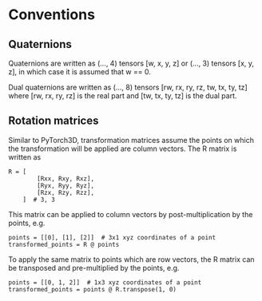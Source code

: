 # Conventions

## Quaternions

Quaternions are written as (..., 4) tensors [w, x, y, z] or (..., 3) tensors
[x, y, z], in which case it is assumed that w == 0.

Dual quaternions are written as (..., 8) tensors [rw, rx, ry, rz, tw, tx, ty, tz]
where [rw, rx, ry, rz] is the real part and [tw, tx, ty, tz] is the dual part.

## Rotation matrices

Similar to PyTorch3D, transformation matrices assume the points on which the
transformation will be applied are column vectors. The R matrix is written as

    R = [
            [Rxx, Rxy, Rxz],
            [Ryx, Ryy, Ryz],
            [Rzx, Rzy, Rzz],
        ]  # 3, 3

This matrix can be applied to column vectors by post-multiplication by the
points, e.g.

    points = [[0], [1], [2]]  # 3x1 xyz coordinates of a point
    transformed_points = R @ points

To apply the same matrix to points which are row vectors, the R matrix can be
transposed and pre-multiplied by the points, e.g.

    points = [[0, 1, 2]]  # 1x3 xyz coordinates of a point
    transformed_points = points @ R.transpose(1, 0)
